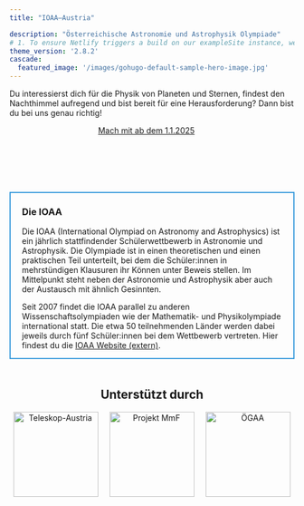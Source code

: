 ```yaml
---
title: "IOAA–Austria"

description: "Österreichische Astronomie und Astrophysik Olympiade"
# 1. To ensure Netlify triggers a build on our exampleSite instance, we need to change a file in the exampleSite directory.
theme_version: '2.8.2'
cascade:
  featured_image: '/images/gohugo-default-sample-hero-image.jpg'
---
```


Du interessierst dich für die Physik von Planeten und Sternen, findest den Nachthimmel aufregend und bist bereit für eine Herausforderung? Dann bist du bei uns genau richtig!

<div style="text-align: center;">
  <a href="/mitmachen/" class="button center" style="margin-right: 20px;">Mach mit ab dem 1.1.2025</a>
</div>

<div style="margin-bottom: 100px;"></div>

<div style="border: 2px solid #3498db; padding: 0 20px;">

### Die IOAA


Die IOAA (International Olympiad on Astronomy and Astrophysics) ist ein jährlich stattfindender Schülerwettbewerb in Astronomie und Astrophysik. Die Olympiade ist in einen theoretischen und einen praktischen Teil unterteilt, bei dem die Schüler:innen in mehrstündigen Klausuren ihr Können unter Beweis stellen. Im Mittelpunkt steht neben der Astronomie und Astrophysik aber auch der Austausch mit ähnlich Gesinnten.

Seit 2007 findet die IOAA parallel zu anderen Wissenschaftsolympiaden wie der Mathematik- und Physikolympiade international statt. Die etwa 50 teilnehmenden Länder werden dabei jeweils durch fünf Schüler:innen bei dem Wettbewerb vertreten. Hier findest du die [IOAA Website (extern)](https://www.ioaastrophysics.org).  </div>


<!-- Sponsors Section -->
<div style="margin-top: 50px; text-align: center;">
  <h2>Unterstützt durch</h2>
  <div style="display: flex; justify-content: center; gap: 20px; flex-wrap: wrap;">
    <!-- Sponsor 1 -->
    <a href="https://teleskop-austria.at/" target="_blank">
      <img src="/images/teleskop-austria_logo-PRESS.png" alt="Teleskop-Austria" style="width: auto; height: 150px;">
    </a>
    <!-- Sponsor 2 -->
    <a href="https://mmf.univie.ac.at/" target="_blank">
      <img src="/images/mmf_logo.png" alt="Projekt MmF" style="width: auto; height: 150px">
    </a>
    <a href="https://www.oegaa.at" target="_blank">
      <img src="/images/oegaa_logo.png" alt="ÖGAA" style="width: auto; height: 150px;">
    </a>
    <!-- Add more sponsors as needed -->
  </div>
</div>
